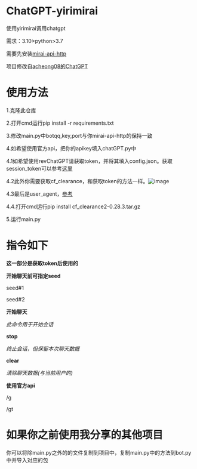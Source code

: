 # ChatGPT-yirimirai

使用yirimirai调用chatgpt

需求：3.10>python>3.7

需要先安装[mirai-api-http](https://github.com/project-mirai/mirai-api-http)

项目修改自[acheong08的ChatGPT](https://github.com/acheong08/ChatGPT)

# 使用方法

  1.克隆此仓库
  
  2.打开cmd运行pip install -r requirements.txt
  
  3.修改main.py中botqq,key,port与你mirai-api-http的保持一致
  
  4.如希望使用官方api，把你的apikey填入chatGPT.py中
  
  4.1如希望使用revChatGPT请获取token，并将其填入config.json。获取session_token可以参考[这里](https://lucent.blog/?p=99)
  
  4.2此外你需要获取cf_clearance，和获取token的方法一样。![image](https://user-images.githubusercontent.com/99066610/206945384-3d42acd2-7bc0-46b5-8d72-01085464ad06.png)

    
  4.3最后是user_agent，[参考](https://blog.csdn.net/Inochigohan/article/details/120636769)
  
  4.4.打开cmd运行pip install cf_clearance2-0.28.3.tar.gz
  
  5.运行main.py
  
# 指令如下

**这一部分是获取token后使用的**

  **开始聊天前可指定seed**
  
  seed#1
  
  seed#2

  **开始聊天**
  
  *此命令用于开始会话*
  
  **stop**
  
  *终止会话，但保留本次聊天数据*
  
  **clear**
  
  *清除聊天数据(与当前用户的)*
 
 **使用官方api**
 
 /g
 
 /gt
  
  
  
# 如果你之前使用我分享的其他项目
  你可以将除main.py之外的的文件复制到项目中，复制main.py中的方法到bot.py中并导入对应的包
